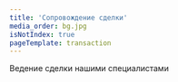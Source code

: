 ```yaml
---
title: 'Сопровождение сделки'
media_order: bg.jpg
isNotIndex: true
pageTemplate: transaction
---
```


Ведение сделки нашими специалистами